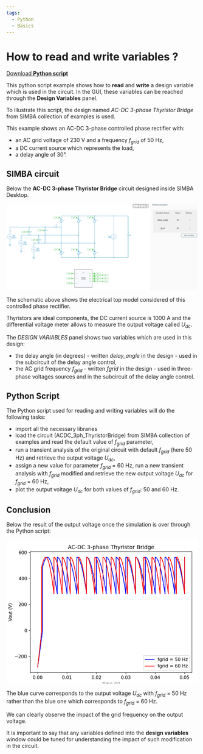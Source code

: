 ```yaml
---
tags:
  - Python
  - Basics
---
```


# How to read and write variables ?

[Download **Python script**](read_write_variables.py)

This python script example shows how to **read** and **write** a design variable which is used in the circuit. In the GUI, these variables can be reached through the **Design Variables** panel.

To illustrate this script, the design named *AC-DC 3-phase Thyristor Bridge* from SIMBA collection of examples is used.

This example shows an AC-DC 3-phase controlled phase rectifier with:

* an AC grid voltage of 230 V and a frequency $f_{grid}$ of 50 Hz,
* a DC current source which represents the load,
* a delay angle of 30°.



## SIMBA circuit

Below the **AC-DC 3-phase Thyristor Bridge** circuit designed inside SIMBA Desktop.

![circuit](fig/circuit.png)

The schematic above shows the electrical top model considered of this controlled phase rectifier.

Thyristors are ideal components, the DC current source is 1000 A and the differential voltage meter allows to measure the output voltage called $U_{dc}$.

The *DESIGN VARIABLES* panel shows two variables which are used in this design:

* the delay angle (in degrees) - written *delay_angle* in the design - used in the subcircuit of the delay angle control,
* the AC grid frequency $f_{grid}$ - written *fgrid* in the design - used in three-phase voltages sources and in the subcircuit of the delay angle control.


## Python Script

The Python script used for reading and writing variables will do the following tasks:

* import all the necessary libraries
* load the circuit (ACDC_3ph_ThyristorBridge) from SIMBA collection of examples and read the default value of $f_{grid}$ parameter,
* run a transient analysis of the original circuit with default $f_{grid}$ (here 50 Hz) and retrieve the output voltage $U_{dc}$,
* assign a new value for parameter $f_{grid}$ = 60 Hz, run a new transient analysis with $f_{grid}$ modified and retrieve the new output voltage $U_{dc}$ for $f_{grid}$ = 60 Hz,
* plot the output voltage $U_{dc}$ for both values of $f_{grid}$: 50 and 60 Hz.


## Conclusion

Below the result of the output voltage once the simulation is over through the Python script:

![result](fig/result.png)

The blue curve corresponds to the output voltage $U_{dc}$ with $f_{grid}$ = 50 Hz rather than the blue one which corresponds to $f_{grid}$ = 60 Hz.

We can clearly observe the impact of the grid frequency on the output voltage.

It is important to say that any variables defined into the **design variables** window could be tuned for understanding the impact of such modification in the circuit.

